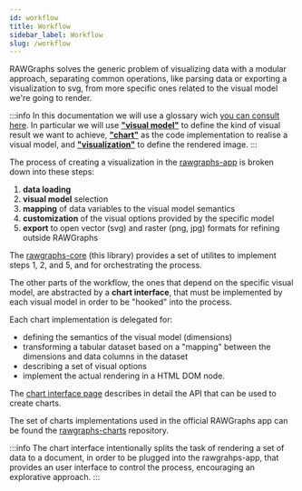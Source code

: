 ```yaml
---
id: workflow
title: Workflow
sidebar_label: Workflow
slug: /workflow
---
```


RAWGraphs solves the generic problem of visualizing data with a modular approach, separating common operations, like parsing data or exporting a visualization to svg, from more specific ones related to the visual model we're going to render.

:::info
In this documentation we will use a glossary wich [you can consult here](glossary). In particular we will use [**"visual model"**](glossary#visual-model) to define the kind of visual result we want to achieve, [**"chart"**](glossary#chart) as the code implementation to realise a visual model, and [**"visualization"**](glossary#visualization) to define the rendered image.
:::

The process of creating a visualization in the [rawgraphs-app](https://github.com/rawgraphs/rawgraphs-app) is broken down into these steps:

1. **data loading**
2. **visual model** selection
3. **mapping** of data variables to the visual model semantics
4. **customization** of the visual options provided by the specific model
5. **export** to open vector (svg) and raster (png, jpg) formats for refining outside RAWGraphs

The [rawgraphs-core](https://github.com/rawgraphs/rawgraphs-core) (this library) provides a set of utilites to implement steps 1, 2, and 5, and for orchestrating the process.

The other parts of the workflow, the ones that depend on the specific visual model, are abstracted by a **chart interface**,
that must be implemented by each visual model in order to be "hooked" into the process.

Each chart implementation is delegated for:

- defining the semantics of the visual model (dimensions)
- transforming a tabular dataset based on a "mapping" between the dimensions and data columns in the dataset
- describing a set of visual options
- implement the actual rendering in a HTML DOM node.

The [chart interface page](chart-interface.md) describes in detail the API that can be used to create charts.

The set of charts implementations used in the official RAWGraphs app can be found the [rawgraphs-charts](https://github.com/rawgraphs/rawgraphs-charts) repository.

:::info
The chart interface intentionally splits the task of rendering a set of data to a document, in order to be plugged into the 
rawgrahps-app, that provides an user interface to control the process, encouraging an explorative approach.
:::








